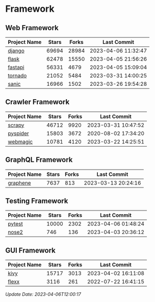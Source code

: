 # Framework

## Web Framework
| Project Name | Stars | Forks | Last Commit |
| ------------ | ----- | ----- | ----------- |
| [django](https://github.com/django/django) | 69694 | 28984 | 2023-04-06 11:32:47 |
| [flask](https://github.com/pallets/flask) | 62478 | 15550 | 2023-04-05 21:56:26 |
| [fastapi](https://github.com/tiangolo/fastapi) | 56331 | 4679 | 2023-04-05 15:09:04 |
| [tornado](https://github.com/tornadoweb/tornado) | 21052 | 5484 | 2023-03-31 14:00:25 |
| [sanic](https://github.com/sanic-org/sanic) | 16966 | 1502 | 2023-03-26 19:54:28 |

## Crawler Framework
| Project Name | Stars | Forks | Last Commit |
| ------------ | ----- | ----- | ----------- |
| [scrapy](https://github.com/scrapy/scrapy) | 46712 | 9920 | 2023-03-31 10:47:52 |
| [pyspider](https://github.com/binux/pyspider) | 15803 | 3672 | 2020-08-02 17:34:20 |
| [webmagic](https://github.com/code4craft/webmagic) | 10781 | 4120 | 2023-03-22 14:25:51 |

## GraphQL Framework
| Project Name | Stars | Forks | Last Commit |
| ------------ | ----- | ----- | ----------- |
| [graphene](https://github.com/graphql-python/graphene) | 7637 | 813 | 2023-03-13 20:24:16 |

## Testing Framework
| Project Name | Stars | Forks | Last Commit |
| ------------ | ----- | ----- | ----------- |
| [pytest](https://github.com/pytest-dev/pytest) | 10000 | 2302 | 2023-04-06 01:48:24 |
| [nose2](https://github.com/nose-devs/nose2) | 746 | 136 | 2023-04-03 20:36:12 |

## GUI Framework
| Project Name | Stars | Forks | Last Commit |
| ------------ | ----- | ----- | ----------- |
| [kivy](https://github.com/kivy/kivy) | 15717 | 3013 | 2023-04-02 16:11:08 |
| [flexx](https://github.com/flexxui/flexx) | 3116 | 261 | 2022-07-22 16:41:15 |

*Update Date: 2023-04-06T12:00:17*